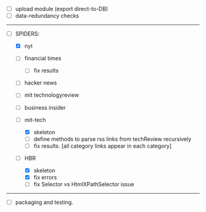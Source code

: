 - [ ] upload module (export direct-to-DB)
- [ ] data-redundancy checks

***

- [ ] SPIDERS:
  - [x] nyt
  - [ ] financial times 
    - [ ] fix results
  - [ ] hacker news
  - [ ] mit technologyreview
  - [ ] business insider

  - [ ] mit-tech
    - [x] skeleton
    - [ ] define methods to parse rss links from techReview recursively
    - [ ] fix results. [all category links appear in each category]    

  - [ ] HBR
    - [x] skeleton
    - [x] fix errors
    - [ ] fix Selector vs HtmlXPathSelector issue

***
- [ ] packaging and testing.
